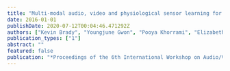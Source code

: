 ```yaml
---
title: "Multi-modal audio, video and physiological sensor learning for continuous emotion prediction"
date: 2016-01-01
publishDate: 2020-07-12T00:04:46.471292Z
authors: ["Kevin Brady", "Youngjune Gwon", "Pooya Khorrami", "Elizabeth Godoy", "William Campbell", "Charlie Dagli", "Thomas S Huang"]
publication_types: ["1"]
abstract: ""
featured: false
publication: "*Proceedings of the 6th International Workshop on Audio/Visual Emotion Challenge*"
---
```


